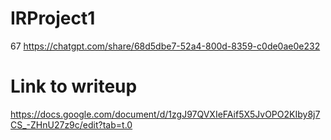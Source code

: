 # IRProject1
67
https://chatgpt.com/share/68d5dbe7-52a4-800d-8359-c0de0ae0e232

# Link to writeup
https://docs.google.com/document/d/1zgJ97QVXIeFAif5X5JvOPO2KIby8j7CS_-ZHnU27z9c/edit?tab=t.0
